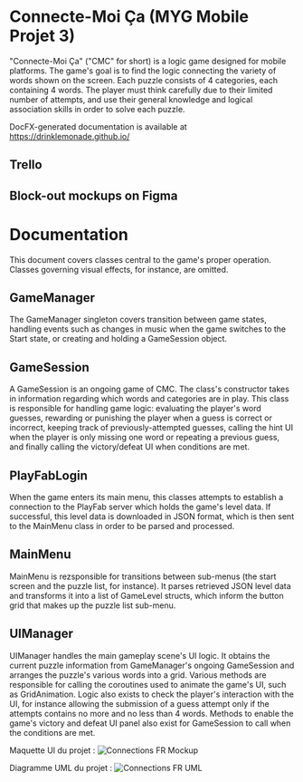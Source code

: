 # Connecte-Moi Ça (MYG Mobile Projet 3)

"Connecte-Moi Ça" ("CMC" for short) is a logic game designed for mobile platforms. The game's goal is to find the logic connecting the variety of words shown on the screen. Each puzzle consists of 4 categories, each containing 4 words. The player must think carefully due to their limited number of attempts, and use their general knowledge and logical association skills in order to solve each puzzle.

DocFX-generated documentation is available at https://drinklemonade.github.io/

## Trello

## Block-out mockups on Figma

# Documentation
This document covers classes central to the game's proper operation. Classes governing visual effects, for instance, are omitted.

## GameManager
The GameManager singleton covers transition between game states, handling events such as changes in music when the game switches to the Start state, or creating and holding a GameSession object.

## GameSession
A GameSession is an ongoing game of CMC. The class's constructor takes in information regarding which words and categories are in play. This class is responsible for handling game logic: evaluating the player's word guesses, rewarding or punishing the player when a guess is correct or incorrect, keeping track of previously-attempted guesses, calling the hint UI when the player is only missing one word or repeating a previous guess, and finally calling the victory/defeat UI when conditions are met.

## PlayFabLogin
When the game enters its main menu, this classes attempts to establish a connection to the PlayFab server which holds the game's level data. If successful, this level data is downloaded in JSON format, which is then sent to the MainMenu class in order to be parsed and processed.

## MainMenu
MainMenu is rezsponsible for transitions between sub-menus (the start screen and the puzzle list, for instance). It parses retrieved JSON level data and transforms it into a list of GameLevel structs, which inform the button grid that makes up the puzzle list sub-menu.

## UIManager
UIManager handles the main gameplay scene's UI logic. It obtains the current puzzle information from GameManager's ongoing GameSession and arranges the puzzle's various words into a grid. Various methods are responsible for calling the coroutines used to animate the game's UI, such as GridAnimation. Logic also exists to check the player's interaction with the UI, for instance allowing the submission of a guess attempt only if the attempts contains no more and no less than 4 words. Methods to enable the game's victory and defeat UI panel also exist for GameSession to call when the conditions are met.

Maquette UI du projet :
![Connections FR Mockup](https://github.com/DrinkLemonade/MYGMobileP3/assets/117670511/5330badd-a29d-4c67-8cd7-a75262fb5354)

Diagramme UML du projet :
![Connections FR UML](https://github.com/DrinkLemonade/MYGMobileP3/assets/117670511/a183d760-e8a1-4142-86c4-075df2678d7d)
